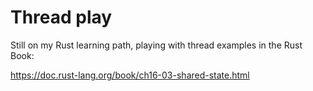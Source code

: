 # Thread play

Still on my Rust learning path, playing with thread examples in the Rust Book:

https://doc.rust-lang.org/book/ch16-03-shared-state.html
